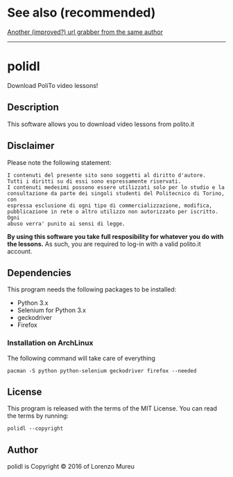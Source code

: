 # See also (recommended)
[Another (improved?) url grabber from the same author](https://github.com/mooow/videolez2)

-----

# polidl
Download PoliTo video lessons!

## Description
This software allows you to download video lessons from polito.it

## Disclaimer
Please note the following statement:

    I contenuti del presente sito sono soggetti al diritto d'autore.
    Tutti i diritti su di essi sono espressamente riservati. 
    I contenuti medesimi possono essere utilizzati solo per lo studio e la 
    consultazione da parte dei singoli studenti del Politecnico di Torino, con 
    espressa esclusione di ogni tipo di commercializzazione, modifica, 
    pubblicazione in rete o altro utilizzo non autorizzato per iscritto. Ogni 
    abuso verra' punito ai sensi di legge.

**By using this software you take full resposibility for whatever you do with the
lessons.**
As such, you are required to log-in with a valid polito.it account.

## Dependencies
This program needs the following packages to be installed:
 * Python 3.x
 * Selenium for Python 3.x
 * geckodriver
 * Firefox

### Installation on ArchLinux
The following command will take care of everything
    
    pacman -S python python-selenium geckodriver firefox --needed

## License
This program is released with the terms of the MIT License.
You can read the terms by running:
    
    polidl --copyright

## Author
polidl is Copyright © 2016 of Lorenzo Mureu
